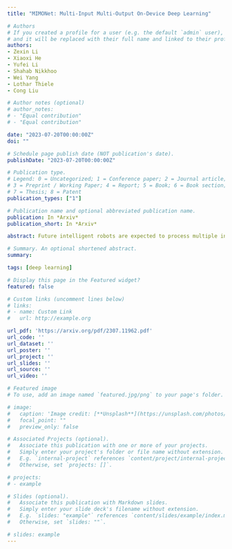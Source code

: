 ```yaml
---
title: "MIMONet: Multi-Input Multi-Output On-Device Deep Learning"

# Authors
# If you created a profile for a user (e.g. the default `admin` user), write the username (folder name) here
# and it will be replaced with their full name and linked to their profile.
authors:
- Zexin Li
- Xiaoxi He
- Yufei Li
- Shahab Nikkhoo
- Wei Yang
- Lothar Thiele
- Cong Liu

# Author notes (optional)
# author_notes:
# - "Equal contribution"
# - "Equal contribution"

date: "2023-07-20T00:00:00Z"
doi: ""

# Schedule page publish date (NOT publication's date).
publishDate: "2023-07-20T00:00:00Z"

# Publication type.
# Legend: 0 = Uncategorized; 1 = Conference paper; 2 = Journal article;
# 3 = Preprint / Working Paper; 4 = Report; 5 = Book; 6 = Book section;
# 7 = Thesis; 8 = Patent
publication_types: ["1"]

# Publication name and optional abbreviated publication name.
publication: In *Arxiv*
publication_short: In *Arxiv*

abstract: Future intelligent robots are expected to process multiple inputs simultaneously (such as image and audio data) and generate multiple outputs accordingly (such as gender and emotion), similar to humans. Recent research has shown that multi-input single-output (MISO) deep neural networks (DNN) outperform traditional single-input single-output (SISO) models, representing a significant step towards this goal. In this paper, we propose MIMONet, a novel on-device multi-input multi-output (MIMO) DNN framework that achieves high accuracy and on-device efficiency in terms of critical performance metrics such as latency, energy, and memory usage. Leveraging existing SISO model compression techniques, MIMONet develops a new deep-compression method that is specifically tailored to MIMO models. This new method explores unique yet non-trivial properties of the MIMO model, resulting in boosted accuracy and on-device efficiency. Extensive experiments on three embedded platforms commonly used in robotic systems, as well as a case study using the TurtleBot3 robot, demonstrate that MIMONet achieves higher accuracy and superior on-device efficiency compared to state-of-the-art SISO and MISO models, as well as a baseline MIMO model we constructed. Our evaluation highlights the real-world applicability of MIMONet and its potential to significantly enhance the performance of intelligent robotic systems.

# Summary. An optional shortened abstract.
summary:

tags: [deep learning]

# Display this page in the Featured widget?
featured: false

# Custom links (uncomment lines below)
# links:
# - name: Custom Link
#   url: http://example.org

url_pdf: 'https://arxiv.org/pdf/2307.11962.pdf'
url_code: ''
url_dataset: ''
url_poster: ''
url_project: ''
url_slides: ''
url_source: ''
url_video: ''

# Featured image
# To use, add an image named `featured.jpg/png` to your page's folder.

# image:
#   caption: 'Image credit: [**Unsplash**](https://unsplash.com/photos/pLCdAaMFLTE)'
#   focal_point: ""
#   preview_only: false

# Associated Projects (optional).
#   Associate this publication with one or more of your projects.
#   Simply enter your project's folder or file name without extension.
#   E.g. `internal-project` references `content/project/internal-project/index.md`.
#   Otherwise, set `projects: []`.

# projects:
# - example

# Slides (optional).
#   Associate this publication with Markdown slides.
#   Simply enter your slide deck's filename without extension.
#   E.g. `slides: "example"` references `content/slides/example/index.md`.
#   Otherwise, set `slides: ""`.

# slides: example
---
```

<!--
{{% callout note %}}
Click the *Cite* button above to demo the feature to enable visitors to import publication metadata into their reference management software.
{{% /callout %}}

{{% callout note %}}
Create your slides in Markdown - click the *Slides* button to check out the example.
{{% /callout %}}

Supplementary notes can be added here, including [code, math, and images](https://wowchemy.com/docs/writing-markdown-latex/). -->
